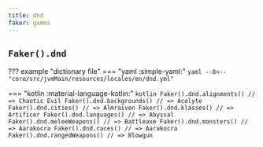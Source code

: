 ```yaml
---
title: dnd
faker: games
---
```


## `Faker().dnd`

??? example "dictionary file"
    === "yaml :simple-yaml:"
        ```yaml
        --8<-- "core/src/jvmMain/resources/locales/en/dnd.yml"
        ```

=== "kotlin :material-language-kotlin:"
    ```kotlin
    Faker().dnd.alignments() // => Chaotic Evil
    Faker().dnd.backgrounds() // => Acolyte
    Faker().dnd.cities() // => Almraiven
    Faker().dnd.klasses() // => Artificer
    Faker().dnd.languages() // => Abyssal
    Faker().dnd.meleeWeapons() // => Battleaxe
    Faker().dnd.monsters() // => Aarakocra
    Faker().dnd.races() // => Aarakocra
    Faker().dnd.rangedWeapons() // => Blowgun
    ```
